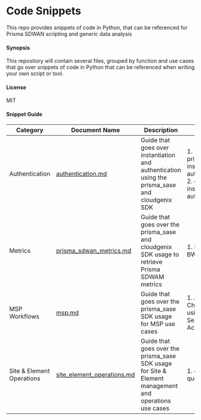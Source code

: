 # Code Snippets
This repo provides snippets of code in Python, that can be referenced for Prisma SDWAN scripting and generic data analysis

#### Synopsis
This repository will contain several files, grouped by function and use cases that go over snippets of code in Python that can be referenced when writing your own script or tool.

#### License
MIT

#### Snippet Guide
| Category | Document Name | Description | Content |
| ------- | ----- | ------- | ------- |
| Authentication | [authentication.md](https://github.com/ktanushree/code-snippets/blob/main/authentication.md) | Guide that goes over instantiation and authentication using the prisma_sase and cloudgenix SDK | 1. prisma_sase instantiation & authentication<br>2. cloudgenix instantiation & authentication |
| Metrics | [prisma_sdwan_metrics.md](https://github.com/ktanushree/code-snippets/blob/main/prisma_sdwan_metrics.md) | Guide that goes over the prisma_sase and cloudgenix SDK usage to retrieve Prisma SDWAM metrics | 1. Interface BW Stats |
| MSP Workflows | [msp.md](https://github.com/ktanushree/code-snippets/blob/main/msp.md) | Guide that goes over the prisma_sase SDK usage for MSP use cases | 1. Access Child Tenants using Parent Service Account |
| Site & Element Operations | [site_element_operations.md](https://github.com/ktanushree/code-snippets/blob/main/site_element_operations.md) | Guide that goes over the prisma_sase SDK usage for Site & Element management and operations use cases | 1. element query API  |


 
